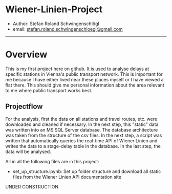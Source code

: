 # Wiener-Linien-Project
* Author: Stefan Roland Schwingenschlögl
* email: stefan.roland.schwingenschloegl@gmail.com
___

# Overview
This is my first project here on github. 
It is used to analyse delays at specific stations in Vienna's public transport network. This is important for me because I have either lived near these places myself or I have viewed a flat there. This should give me personal information about the area relevant to me where public transport works best.

## Projectflow
For the analysis, first the data on all stations and travel routes, etc. were downloaded and cleaned if necessary. In the next step, this "static" data was written into an MS SQL Server database. The database architecture was taken from the structure of the csv files.  In the next step, a script was written that automatically queries the real-time API of Wiener Linien and writes the data to a stage-delay table in the database. In the last step, the data will be analysed.

All in all the following files are in this project:

* set_up_structure.ipynb: Set up folder structure and download all static files from the Wiener Linien API documentation site

UNDER CONSTRUCTION
